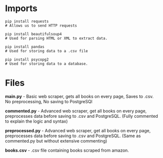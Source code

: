# Imports

```
pip install requests
# Allows us to send HTTP requests

pip install beautifulsoup4
# Used for parsing HTML or XML to extract data.

pip install pandas
# Used for storing data to a .csv file

pip install psycopg2
# Used for storing data to a database.
```

# Files

**main.py** - Basic web scraper, gets all books on every page, Saves to .csv. No preprocessing, No saving to PostgreSQl

**commented.py** - Advanced web scraper, get all books on every page, preprocesses data before saving to .csv and PostgreSQL. (Fully commented to explain the logic and syntax)

**preprocessed.py** - Advanced web scraper, get all books on every page, preprocesses data before saving to .csv and PostgreSQL. (Same as commented.py but without extensive commenting)

**books.csv** - .csv file containing books scraped from amazon.
